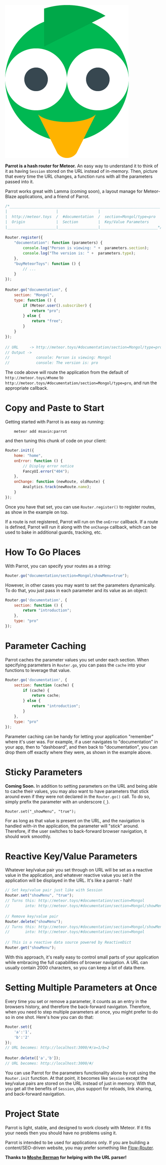 <img src="https://raw.githubusercontent.com/msavin/Parrot/master/PARROT.png">

**Parrot is a hash router for Meteor.** An easy way to understand it to think of it as having `Session` stored on the URL instead of in-memory. Then, picture that every time the URL changes, a function runs with all the parameters passed into it. 

Parrot works great with Lamma (coming soon), a layout manage for Meteor-Blaze applications, and a friend of Parrot.

```javascript
/*____________________________________________________________________
|                      |                  |                           |
|  http://meteor.toys  /  #documentation  /  section=Mongol/type=pro  |
|  Origin              |  Section         |  Key/Value Parameters     |
|______________________|__________________|__________________________*/

Router.register({
    "documentation": function (parameters) {
        console.log("Person is viewing: " +  parameters.section); 
        console.log("The version is: " +  parameters.type);
    },
    "buyMeteorToys": function () {
        // ... 
    }
});

Router.go("documentation", {
	section: "Mongol",
	type: function () {
		if (Meteor.user().subscriber) {
			return "pro";
		} else {
			return "free";
		}
	}
});

// URL     -> http://meteor.toys/#documentation/section=Mongol/type=pro
// Output -> 
//            console: Person is viewing: Mongol
//            console: The version is: pro
```

The code above will route the application from the default of `http://meteor.toys/#home` to `http://meteor.toys/#documentation/section=Mongol/type=pro`, and run the appropriate callback.

# Copy and Paste to Start

Getting started with Parrot is as easy as running:

		meteor add msavin:parrot

and then tuning this chunk of code on your client:

```javascript
Router.init({
    home: "home",
    onError: function () {
        // Display error notice
        FancyUI.error("404");
    },
    onChange: function (newRoute, oldRoute) {
        Analytics.track(newRoute.name);
    }
});
```

Once you have that set, you can use `Router.register()` to register routes, as show in the example on top. 

If a route is not registered, Parrot will run on the `onError` callback. If a route is defined, Parrot will run it along with the `onChange` callback, which can be used to bake in additional guards, tracking, etc.

# How To Go Places

With Parrot, you can specify your routes as a string:

```javascript
Router.go("documentation/section=Mongol/showMenu=true");
```

However, in other cases you may want to set the parameters dynamically. To do that, you just pass in each parameter and its value as an object:

```javascript
Router.go('documentation', {
	section: function () {
		return "introduction";
	},
	type: "pro"
});
```

# Parameter Caching

Parrot caches the parameter values you set under each section. When specifying parameters in `Router.go`, you can pass the `cache` into your functions to leverage that value.

```javascript
Router.go('documentation', {
    section: function (cache) {
        if (cache) {
            return cache;
        } else {
            return "introduction";
        }
    },
    type: "pro"
});
``` 

Parameter caching can be handy for letting your application "remember" where it's user was. For example, if a user navigates to "documentation" in your app, then to "dashboard", and then back to "documentation", you can drop them off exactly where they were, as shown in the example above.

# Sticky Parameters

**Coming Soon.** In addition to setting parameters on the URL and being able to cache their values, you may also want to have parameters that stick around even if they were not declared in the `Router.go()` call. To do so, simply prefix the parameter with an underscore (`_`).

```
Router.set("_showMenu", "true");
```

For as long as that value is present on the URL, and the navigation is handled with-in the application, the parameter will "stick" around. Therefore, if the user switches to back-forward browser navigation, it should work smoothly.

# Reactive Key/Value Parameters

Whatever key/value pair you set through on URL will be set as a reactive value in the application, and whatever reactive value you set in the application will be displayed in the URL. It's like a parrot - hah!

```javascript
// Set key/value pair just like with Session
Router.set("showMenu", "true");
// Turns this: http://meteor.toys/#documentation/section=Mongol
//       into: http://meteor.toys/#documentation/section=Mongol/showMenu=true

// Remove key/value pair
Router.delete("showMenu");
// Turns this: http://meteor.toys/#documentation/section=Mongol/showMenu=true
//       into: http://meteor.toys/#documentation/section=Mongol

// This is a reactive data source powered by ReactiveDict
Router.get("showMenu");
```

With this approach, it's really easy to control small parts of your application while embracing the full capabilities of browser navigation. A URL can usually contain 2000 characters, so you can keep a lot of data there.

# Setting Multiple Parameters at Once

Every time you set or remove a parameter, it counts as an entry in the browsers history, and therefore the back-forward navigaton. Therefore, when you need to step multiple parameters at once, you might prefer to do so in one shot. Here's how you can do that:

```javascript
Router.set({
    'a':'1',
    'b':'2'
}); 
// URL becomes: http://localhost:3000/#/a=1/b=2

Router.delete(['a','b']); 
// URL becomes: http://localhost:3000/#/
```

You can use Parrot for the parameters functionality alone by not using the `Router.init` function. At that point, it becomes like `Session` except the key/value pairs are stored on the URL instead of just in memory. With that, you get all the benefits of `Session`, plus support for reloads, link sharing, and back-forward navigation.

# Project State

Parrot is light, stable, and designed to work closely with Meteor. If it fits your needs then you should have no problems using it. 

Parrot is intended to be used for applications only. If you are building a content/SEO-driven website, you may prefer something like [Flow-Router](http://github.com/kadira/flow-router).

**Thanks to [Moshe Berman](http://github.com/mosheberman) for helping with the URL parser!**
